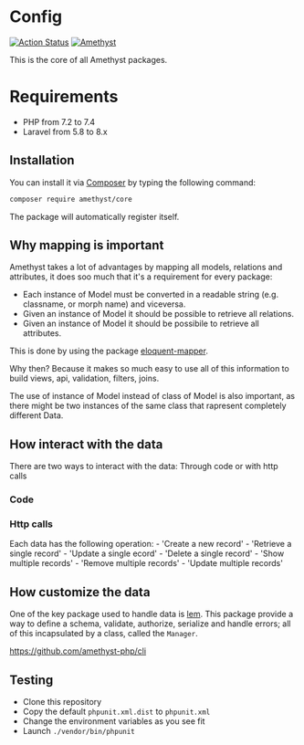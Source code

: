 # Config

[![Action Status](https://github.com/amethyst-php/core/workflows/Test/badge.svg)](https://github.com/amethyst-php/core/actions)
[![Amethyst](https://img.shields.io/badge/Package-Amethyst-7e57c2)](https://github.com/amethyst-php/amethyst)

This is the core of all Amethyst packages.

# Requirements

- PHP from 7.2 to 7.4
- Laravel from 5.8 to 8.x

## Installation

You can install it via [Composer](https://getcomposer.org/) by typing the following command:

```bash
composer require amethyst/core
```

The package will automatically register itself.

## Why mapping is important

Amethyst takes a lot of advantages by mapping all models, relations and attributes, it does soo much that it's a requirement for every package:

- Each instance of Model must be converted in a readable string (e.g. classname, or morph name) and viceversa.
- Given an instance of Model it should be possible to retrieve all relations.
- Given an instance of Model it should be possibile to retrieve all attributes.

This is done by using the package [eloquent-mapper](https://github.com/railken/eloquent-mapper).

Why then? Because it makes so much easy to use all of this information to build views, api, validation, filters, joins.

The use of instance of Model instead of class of Model is also important, as there might be two instances of the same class that rapresent completely different Data.

## How interact with the data

There are two ways to interact with the data: Through code or with http calls

### Code



### Http calls

Each data has the following operation: 
    - 'Create a new record'
    - 'Retrieve a single record'
    - 'Update a single ecord'
    - 'Delete a single record'
    - 'Show multiple records'
    - 'Remove multiple records'
    - 'Update multiple records'

## How customize the data

One of the key package used to handle data is [lem](https://github.com/railken/lem). This package provide a way to define a schema, validate, authorize, serialize and handle errors; all of this incapsulated by a class, called the `Manager`.

https://github.com/amethyst-php/cli


## Testing

- Clone this repository
- Copy the default `phpunit.xml.dist` to `phpunit.xml`
- Change the environment variables as you see fit
- Launch `./vendor/bin/phpunit`
